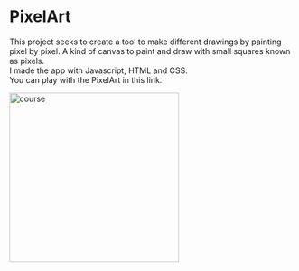 # PixelArt
This project seeks to create a tool to make different drawings by painting pixel by pixel. A kind of canvas to paint and draw with small squares known as pixels. <br>
I made the app with Javascript, HTML and CSS. <br>
You can play with the PixelArt in this link.

[<img src='https://i.ibb.co/bBvm50K/pixel.png' alt='course' height='300' >](http://pixelart.giulianaolmos.guixon.com/) 
